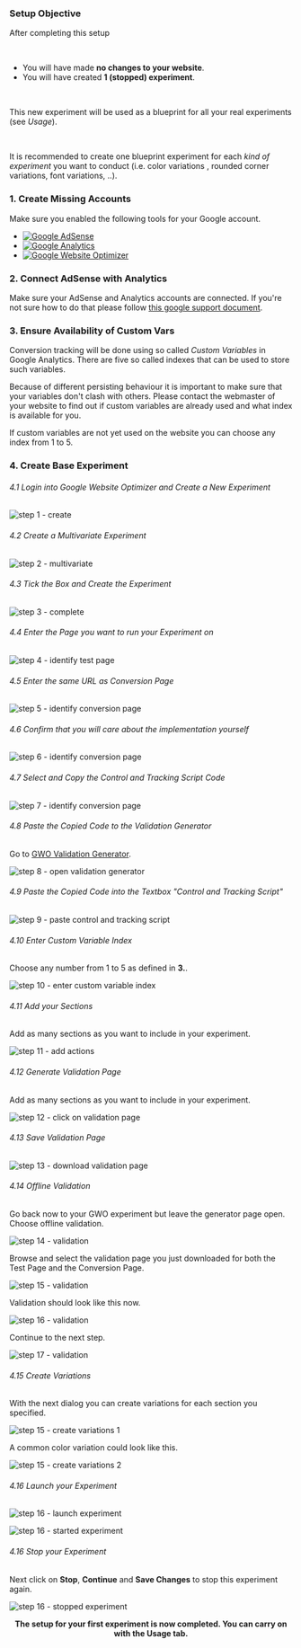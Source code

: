 <div class="alert-message block-message info">
<h3>Setup Objective</h3>
<p>After completing this setup</p>
<br />
<ul>
  <li>You will have made <strong>no changes to your website</strong>.</li>
<li>You will have created <strong>1 (stopped) experiment</strong>.</li>
</ul>
<br />
<p>This new experiment will be used as a blueprint for all your real experiments (see <em>Usage</em>).</p>
<br />
<p>It is recommended to create one blueprint experiment for each <em>kind of experiment</em> you want to conduct (i.e. color variations , rounded corner variations, font variations, ..).</p>
</div>

### 1. Create Missing Accounts

Make sure you enabled the following tools for your Google account.

* [![Google AdSense](/img/google-adsense-logo.gif "Google AdSense logo")](http://www.google.com/adsense "Google AdSense homepage") 
* [![Google Analytics](/img/google-analytics-logo.gif "Google Analytics logo")](http://www.google.com/analytics/ "Google Analytics homepage") 
* [![Google Website Optimizer](/img/google-website-optimizer-logo.gif "Google Website Optimizer logo")](http://www.google.com/websiteoptimizer "Google Website Optimizer homepage")

### 2. Connect AdSense with Analytics

Make sure your AdSense and Analytics accounts are connected. If you're not sure how to do that please follow [this google support document](http://www.google.com/adsense/support/as/bin/answer.py?answer=92625&topic=1385757).

### 3. Ensure Availability of Custom Vars

Conversion tracking will be done using so called *Custom Variables* in Google Analytics. There are five so called indexes that can be used to store such variables.

Because of different persisting behaviour it is important to make sure that your variables don't clash with others. Please contact the webmaster of your website to find out if custom variables are already used and what index is available for you.

If custom variables are not yet used on the website you can choose any index from 1 to 5.

### 4. Create Base Experiment

###### 4.1 Login into Google Website Optimizer and Create a New Experiment

![step 1 - create](/img/scenarios/gwo-new-experiment-step-1-create.png)

###### 4.2 Create a Multivariate Experiment

![step 2 - multivariate](/img/scenarios/gwo-new-experiment-step-2-multivariate.png)

###### 4.3 Tick the Box and Create the Experiment

![step 3 - complete](/img/scenarios/gwo-new-experiment-step-3-complete.png)

###### 4.4 Enter the Page you want to run your Experiment on

![step 4 - identify test page](/img/scenarios/gwo-new-experiment-step-4-identify-test-page.png)

###### 4.5 Enter the same URL as Conversion Page

![step 5 - identify conversion page](/img/scenarios/gwo-new-experiment-step-5-identify-conversion-page.png)

###### 4.6 Confirm that you will care about the implementation yourself

![step 6 - identify conversion page](/img/scenarios/gwo-new-experiment-step-6-you-will-do-it.png)

###### 4.7 Select and Copy the Control and Tracking Script Code

![step 7 - identify conversion page](/img/scenarios/gwo-new-experiment-step-7-control-and-tracking-script.png)

###### 4.8 Paste the Copied Code to the Validation Generator

Go to [GWO Validation Generator](/verification.html "GWO Validation Generator").

![step 8 - open validation generator](/img/scenarios/gwo-validation-generator-1-dialog.png)

###### 4.9 Paste the Copied Code into the Textbox "Control and Tracking Script"

![step 9 - paste control and tracking script](/img/scenarios/gwo-validation-generator-2-paste-code.png)

###### 4.10 Enter Custom Variable Index

Choose any number from 1 to 5 as defined in **3.**.

![step 10 - enter custom variable index](/img/scenarios/gwo-validation-generator-3-enter-custom-variable-index.png)

###### 4.11 Add your Sections

Add as many sections as you want to include in your experiment.

![step 11 - add actions](/img/scenarios/gwo-validation-generator-4-add-sections.png)

###### 4.12 Generate Validation Page

Add as many sections as you want to include in your experiment.

![step 12 - click on validation page](/img/scenarios/gwo-validation-generator-5-click-on-validation-page.png)

###### 4.13 Save Validation Page

![step 13 - download validation page](/img/scenarios/gwo-validation-generator-6-download-validation-page.png)

###### 4.14 Offline Validation

Go back now to your GWO experiment but leave the generator page open. Choose offline validation.

![step 14 - validation](/img/scenarios/gwo-new-experiment-step-8-validation-0.png)

Browse and select the validation page you just downloaded for both the Test Page and the Conversion Page.

![step 15 - validation](/img/scenarios/gwo-new-experiment-step-9-validation-1.png)

Validation should look like this now.

![step 16 - validation](/img/scenarios/gwo-new-experiment-step-10-validation-2.png)

Continue to the next step.

![step 17 - validation](/img/scenarios/gwo-new-experiment-step-11-validation-3.png)

###### 4.15 Create Variations

With the next dialog you can create variations for each section you specified.

![step 15 - create variations 1](/img/scenarios/gwo-new-experiment-step-12-create-variations-1.png)

A common color variation could look like this.

![step 15 - create variations 2](/img/scenarios/gwo-new-experiment-step-13-create-variations-2.png)

###### 4.16 Launch your Experiment

![step 16 - launch experiment](/img/scenarios/gwo-new-experiment-step-14-launch.png)

![step 16 - started experiment](/img/scenarios/gwo-new-experiment-step-15-started-experiment.png)

###### 4.16 Stop your Experiment

Next click on **Stop**, **Continue** and **Save Changes** to stop this experiment again.

![step 16 - stopped experiment](/img/scenarios/gwo-new-experiment-step-16-stopped-experiment.png)

<div class="alert-message info">
  <p style="text-align:center"><strong>The setup for your first experiment is now completed. You can carry on with the Usage tab.</strong></p>
</div>